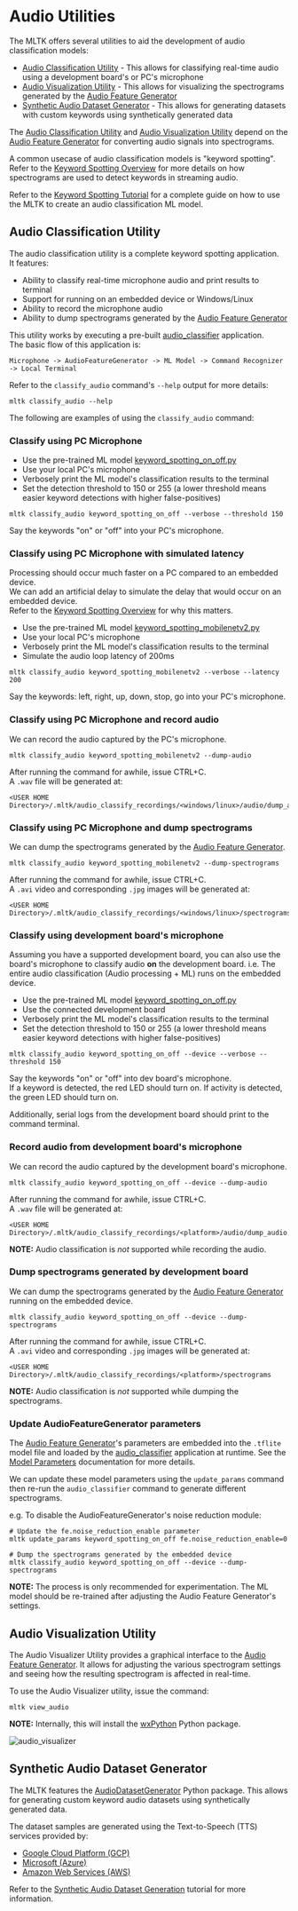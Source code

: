 Audio Utilities
================

The MLTK offers several utilities to aid the development of audio classification models:

- [Audio Classification Utility](#audio-classification-utility) - This allows for classifying real-time audio using a development board's or PC's microphone
- [Audio Visualization Utility](#audio-visualization-utility) - This allows for visualizing the spectrograms generated by the [Audio Feature Generator](./audio_feature_generator.md)
- [Synthetic Audio Dataset Generator](#synthetic-audio-dataset-generator) - This allows for generating datasets with custom keywords using synthetically generated data


The [Audio Classification Utility](#audio-classification-utility) and [Audio Visualization Utility](#audio-visualization-utility) depend on the [Audio Feature Generator](./audio_feature_generator.md) for converting audio signals into spectrograms.

A common usecase of audio classification models is "keyword spotting".  
Refer to the [Keyword Spotting Overview](./keyword_spotting_overview.md) for more
details on how spectrograms are used to detect keywords in streaming audio.

Refer to the [Keyword Spotting Tutorial](../../mltk/tutorials/keyword_spotting_on_off) for a complete
guide on how to use the MLTK to create an audio classification ML model.



## Audio Classification Utility

The audio classification utility is a complete keyword spotting application.  
It features:  
- Ability to classify real-time microphone audio and print results to terminal
- Support for running on an embedded device or Windows/Linux
- Ability to record the microphone audio
- Ability to dump spectrograms generated by the [Audio Feature Generator](./audio_feature_generator.md)


This utility works by executing a pre-built [audio_classifier](../cpp_development/examples/audio_classifier.md) application.  
The basic flow of this application is:  
```
Microphone -> AudioFeatureGenerator -> ML Model -> Command Recognizer -> Local Terminal
```

Refer to the `classify_audio` command's `--help` output for more details:  
```shell
mltk classify_audio --help
```

The following are examples of using the `classify_audio` command:


### Classify using PC Microphone

- Use the pre-trained ML model [keyword_spotting_on_off.py](https://github.com/siliconlabs/mltk/tree/master/mltk/models/siliconlabs/keyword_spotting_on_off.py)
- Use your local PC's microphone 
- Verbosely print the ML model's classification results to the terminal
- Set the detection threshold to 150 or 255 (a lower threshold means easier keyword detections with higher false-positives)

```shell
mltk classify_audio keyword_spotting_on_off --verbose --threshold 150
```

Say the keywords "on" or "off" into your PC's microphone.


### Classify using PC Microphone with simulated latency

Processing should occur much faster on a PC compared to an embedded device.  
We can add an artificial delay to simulate the delay that would occur on an embedded device.  
Refer to the [Keyword Spotting Overview](./keyword_spotting_overview.md) for why this matters.

- Use the pre-trained ML model [keyword_spotting_mobilenetv2.py](https://github.com/siliconlabs/mltk/tree/master/mltk/models/siliconlabs/keyword_spotting_mobilenetv2.py)
- Use your local PC's microphone 
- Verbosely print the ML model's classification results to the terminal
- Simulate the audio loop latency of 200ms

```shell
mltk classify_audio keyword_spotting_mobilenetv2 --verbose --latency 200
```

Say the keywords: left, right, up, down, stop, go into your PC's microphone.


### Classify using PC Microphone and record audio

We can record the audio captured by the PC's microphone.

```shell
mltk classify_audio keyword_spotting_mobilenetv2 --dump-audio
```

After running the command for awhile, issue CTRL+C.  
A `.wav` file will be generated at:  
```
<USER HOME Directory>/.mltk/audio_classify_recordings/<windows/linux>/audio/dump_audio.wav
```


### Classify using PC Microphone and dump spectrograms

We can dump the spectrograms generated by the [Audio Feature Generator](./audio_feature_generator.md).

```shell
mltk classify_audio keyword_spotting_mobilenetv2 --dump-spectrograms
```

After running the command for awhile, issue CTRL+C.  
A `.avi` video and corresponding `.jpg` images will be generated at:
```
<USER HOME Directory>/.mltk/audio_classify_recordings/<windows/linux>/spectrograms
```


### Classify using development board's microphone

Assuming you have a supported development board, you can also use the board's
microphone to classify audio __on__ the development board. i.e. The entire
audio classification (Audio processing + ML) runs on the embedded device.


- Use the pre-trained ML model [keyword_spotting_on_off.py](https://github.com/siliconlabs/mltk/tree/master/mltk/models/siliconlabs/keyword_spotting_on_off.py)
- Use the connected development board
- Verbosely print the ML model's classification results to the terminal
- Set the detection threshold to 150 or 255 (a lower threshold means easier keyword detections with higher false-positives)

```shell
mltk classify_audio keyword_spotting_on_off --device --verbose --threshold 150
```

Say the keywords "on" or "off" into dev board's microphone.  
If a keyword is detected, the red LED should turn on.
If activity is detected, the green LED should turn on.

Additionally, serial logs from the development board should print to the command terminal.


### Record audio from development board's microphone

We can record the audio captured by the development board's microphone.

```shell
mltk classify_audio keyword_spotting_on_off --device --dump-audio
```

After running the command for awhile, issue CTRL+C.  
A `.wav` file will be generated at:  
```
<USER HOME Directory>/.mltk/audio_classify_recordings/<platform>/audio/dump_audio.wav
```

__NOTE:__ Audio classification is _not_ supported while recording the audio.


### Dump spectrograms generated by development board

We can dump the spectrograms generated by the [Audio Feature Generator](./audio_feature_generator.md) 
running on the embedded device.

```shell
mltk classify_audio keyword_spotting_on_off --device --dump-spectrograms
```

After running the command for awhile, issue CTRL+C.  
A `.avi` video and corresponding `.jpg` images will be generated at:
```
<USER HOME Directory>/.mltk/audio_classify_recordings/<platform>/spectrograms
```

__NOTE:__ Audio classification is _not_ supported while dumping the spectrograms.


### Update AudioFeatureGenerator parameters

The [Audio Feature Generator](./audio_feature_generator.md)'s parameters are embedded into the `.tflite` model file
and loaded by the [audio_classifier](../cpp_development/examples/audio_classifier.md) application at runtime.
See the [Model Parameters](../guides/model_parameters.md) documentation for more details.

We can update these model parameters using the `update_params` command 
then re-run the `audio_classifier` command to generate different spectrograms.

e.g. To disable the AudioFeatureGenerator's noise reduction module:  
```
# Update the fe.noise_reduction_enable parameter
mltk update_params keyword_spotting_on_off fe.noise_reduction_enable=0

# Dump the spectrograms generated by the embedded device
mltk classify_audio keyword_spotting_on_off --device --dump-spectrograms
```

__NOTE:__ The process is only recommended for experimentation. 
The ML model should be re-trained after adjusting the Audio Feature Generator's settings.



## Audio Visualization Utility

The Audio Visualizer Utility provides a graphical interface to the [Audio Feature Generator](./audio_feature_generator.md).
It allows for adjusting the various spectrogram settings and seeing how the resulting spectrogram is affected in real-time.


To use the Audio Visualizer utility, issue the command:

```shell
mltk view_audio
```

__NOTE:__ Internally, this will install the [wxPython](https://www.wxpython.org/) Python package.


![audio_visualizer](../img/audio_visualizer.gif)


## Synthetic Audio Dataset Generator

The MLTK features the [AudioDatasetGenerator](https://siliconlabs.github.io/mltk/docs/python_api/utils/audio_dataset_generator/index.html) Python package. This allows for generating custom keyword audio datasets using synthetically generated data.

The dataset samples are generated using the Text-to-Speech (TTS) services provided by:  
- [Google Cloud Platform (GCP)](https://cloud.google.com/text-to-speech)
- [Microsoft (Azure)](https://learn.microsoft.com/en-us/azure/cognitive-services/speech-service/text-to-speech)
- [Amazon Web Services (AWS)](https://aws.amazon.com/polly)


Refer to the [Synthetic Audio Dataset Generation](https://siliconlabs.github.io/mltk/mltk/tutorials/synthetic_audio_dataset_generation.html) tutorial for more information.